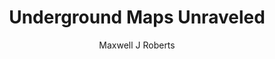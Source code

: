 ---
title: Underground Maps Unraveled
author: Maxwell J Roberts
readingDate: 2013-02-01
purchaseLink:
---